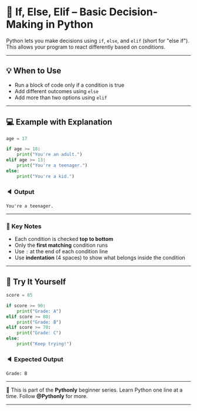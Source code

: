 # 🔁 If, Else, Elif – Basic Decision-Making in Python

Python lets you make decisions using `if`, `else`, and `elif` (short for "else if").
This allows your program to react differently based on conditions.

---

## 💡 When to Use

* Run a block of code only if a condition is true
* Add different outcomes using `else`
* Add more than two options using `elif`

---

## 💻 Example with Explanation

```python
age = 17

if age >= 18:
    print("You're an adult.")
elif age >= 13:
    print("You're a teenager.")
else:
    print("You're a kid.")
```

### 🔈 Output

```
You're a teenager.
```

---

### 📌 Key Notes

* Each condition is checked **top to bottom**
* Only the **first matching** condition runs
* Use `:` at the end of each condition line
* Use **indentation** (4 spaces) to show what belongs inside the condition

---

## 🧪 Try It Yourself

```python
score = 85

if score >= 90:
    print("Grade: A")
elif score >= 80:
    print("Grade: B")
elif score >= 70:
    print("Grade: C")
else:
    print("Keep trying!")
```

### 🔈 Expected Output

```
Grade: B
```

---

🐍 This is part of the **Pythonly** beginner series.
Learn Python one line at a time. Follow **@Pythonly** for more.

---


